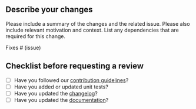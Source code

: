 ## Describe your changes

Please include a summary of the changes and the related issue. Please also include relevant motivation and context. List
any dependencies that are required for this change.

Fixes # (issue)

## Checklist before requesting a review
- [ ] Have you followed our [contribution guidelines](https://github.com/exotelis-labs/leafly-vue/blob/develop/.github/contributing.md)?
- [ ] Have you added or updated unit tests?
- [ ] Have you updated the [changelog](https://github.com/exotelis-labs/leafly-vue/blob/develop/CHANGELOG.md)?
- [ ] Have you updated the [documentation](https://github.com/exotelis-labs/leafly-vue/blob/develop/docs/)?
